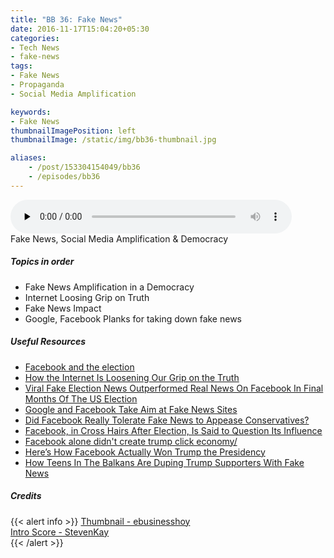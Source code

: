 ```yaml
---
title: "BB 36: Fake News"
date: 2016-11-17T15:04:20+05:30
categories:
- Tech News 
- fake-news
tags:
- Fake News
- Propaganda
- Social Media Amplification

keywords:
- Fake News
thumbnailImagePosition: left
thumbnailImage: /static/img/bb36-thumbnail.jpg

aliases:
    - /post/153304154049/bb36
    - /episodes/bb36
---
```

<audio controls="controls" controls style="width: 450px;" preload="none" id="audio_player"><source  src='http://bangalorebits.s3.amazonaws.com/2016/BB_EP36_2016-46.mp3' type="audio/mp3">  </audio>
<BR>
Fake News, Social Media Amplification & Democracy
<!--more-->
##### Topics in order
- Fake News Amplification in a Democracy
- Internet Loosing Grip on Truth
- Fake News Impact
- Google, Facebook Planks for taking down fake news


##### Useful Resources
*   [Facebook and the election](https://m.facebook.com/zuck/posts/10103253901916271)
*   [How the Internet Is Loosening Our Grip on the Truth](http://mobile.nytimes.com/2016/11/03/technology/how-the-internet-is-loosening-our-grip-on-the-truth.html?smid=tw-share&_r=1&referer=)
*   [Viral Fake Election News Outperformed Real News On Facebook In Final Months Of The US Election](https://www.buzzfeed.com/craigsilverman/viral-fake-election-news-outperformed-real-news-on-facebook?utm_term=.hlk5wv08yv#.ji7EaGnYPG)
*   [Google and Facebook Take Aim at Fake News Sites](http://mobile.nytimes.com/2016/11/15/technology/google-will-ban-websites-that-host-fake-news-from-using-its-ad-service.html?referer=http://www.techmeme.com/river)
*   [Did Facebook Really Tolerate Fake News to Appease Conservatives?](http://www.slate.com/blogs/future_tense/2016/11/14/did_facebook_really_tolerate_fake_news_to_appease_conservatives.html)
*   [Facebook, in Cross Hairs After Election, Is Said to Question Its Influence](http://mobile.nytimes.com/2016/11/14/technology/facebook-is-said-to-question-its-influence-in-election.html?referer=http://www.techmeme.com/river)
*   [Facebook alone didn't create trump click economy/](https://www.wired.com/2016/11/facebook-alone-didnt-create-trump-click-economy/)
*   [Here’s How Facebook Actually Won Trump the Presidency](https://www.wired.com/2016/11/facebook-won-trump-election-not-just-fake-news/)
*   [How Teens In The Balkans Are Duping Trump Supporters With Fake News](https://www.buzzfeed.com/craigsilverman/how-macedonia-became-a-global-hub-for-pro-trump-misinfo?utm_term=.vkd6dZDB9Z#.qlkqBKXm8K)
##### Credits

{{< alert info  >}}
  [Thumbnail - ebusinesshoy](http://ebusinesshoy.com/) <BR>
  [Intro Score - StevenKay](https://plus.google.com/+StevenKay_Detachment)<BR>
{{< /alert >}}
